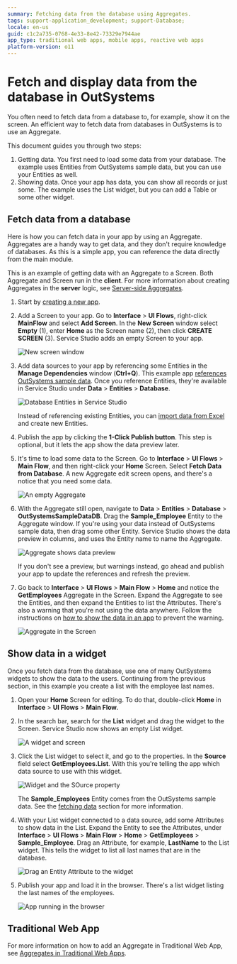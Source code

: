 ```yaml
---
summary: Fetching data from the database using Aggregates.
tags: support-application_development; support-Database;
locale: en-us
guid: c1c2a735-0768-4e33-8e42-73329e7944ae
app_type: traditional web apps, mobile apps, reactive web apps
platform-version: o11
---
```


# Fetch and display data from the database in OutSystems

You often need to fetch data from a database to, for example, show it on the screen. An efficient way to fetch data from databases in OutSystems is to use an Aggregate.

This document guides you through two steps:

1. Getting data. You first need to load some data from your database. The example uses Entities from OutSystems sample data, but you can use your Entities as well. 
1. Showing data. Once your app has data, you can show all records or just some. The example uses the List widget, but you can add a Table or some other widget.


## Fetch data from a database

Here is how you can fetch data in your app by using an Aggregate. Aggregates are a handy way to get data, and they don't require knowledge of databases. As this is a simple app, you can reference the data directly from the main module.

<div class="info" markdown="1">

This is an example of getting data with an Aggregate to a Screen. Both Aggregate and Screen run in the **client**. For more information about creating Aggregates in the **server** logic, see [Server-side Aggregates](../../../ref/lang/auto/Class.Aggregate.final.md#server-side-aggregates).

</div>

1. Start by [creating a new app](../../../getting-started/create-reactive-web.md#new-app).

1. Add a Screen to your app. Go to **Interface** > **UI Flows**, right-click **MainFlow** and select **Add Screen**. In the **New Screen** window select **Empty** (1), enter **Home** as the Screen name (2), then click **CREATE SCREEN** (3). Service Studio adds an empty Screen to your app.

    ![New screen window](images/new-screen-ss.png)
   
1. Add data sources to your app by referencing some Entities in the **Manage Dependencies** window (**Ctrl+Q**). This example app [references OutSystems sample data](../../../develop/ui/screen-templates-create/sample-data.md#referencing-sample-data-in-apps). Once you reference Entities, they're available in Service Studio under **Data** > **Entities** > **Database**.

    ![Database Entities in Service Studio](images/database-entities-ss.png)

    <div class="info" markdown="1">

    Instead of referencing existing Entities, you can [import data from Excel](../excel-bootstrap.md) and create new Entities.

    </div>

1. Publish the app by clicking the **1-Click Publish button**. This step is optional, but it lets the app show the data preview later.  

1. It's time to load some data to the Screen. Go to **Interface** > **UI Flows** > **Main Flow**, and then right-click your **Home** Screen. Select **Fetch Data from Database**. A new Aggregate edit screen opens, and there's a notice that you need some data.

    ![An empty Aggregate](images/fetch-data-aggregate-open-ss.png)

1. With the Aggregate still open, navigate to **Data** > **Entities** > **Database** > **OutSystemsSampleDataDB**. Drag the **Sample_Employee** Entity to the Aggregate window. If you're using your data instead of OutSystems sample data, then drag some other Entity. Service Studio shows the data preview in columns, and uses the Entity name to name the Aggregate.
   
    ![Aggregate shows data preview](images/fetch-data-aggregate-with-entity-ss.png)

    <div class="info" markdown="1">

    If you don't see a preview, but warnings instead, go ahead and publish your app to update the references and refresh the preview.

    </div>

1. Go back to **Interface** > **UI Flows** > **Main Flow** > **Home** and notice the **GetEmployees** Aggregate in the Screen. Expand the Aggregate to see the Entities, and then expand the Entities to list the Attributes. There's also a warning that you're not using the data anywhere. Follow the instructions on [how to show the data in an app](#showing-data) to prevent the warning. 

    ![Aggregate in the Screen](images/fetch-data-aggregate-in-screen-ss.png)


## Show data in a widget

Once you fetch data from the database, use one of many OutSystems widgets to show the data to the users. Continuing from the previous section, in this example you create a list with the employee last names.

1. Open your **Home** Screen for editing. To do that, double-click **Home** in  **Interface** > **UI Flows** > **Main Flow**.

1. In the search bar, search for the **List** widget and drag the widget to the Screen. Service Studio now shows an empty List widget.

    ![A widget and screen](images/fetch-data-new-widget-ss.png)

1. Click the List widget to select it, and go to the properties. In the **Source** field select **GetEmployees.List**. With this you're telling the app which data source to use with this widget.

    ![Widget and the SOurce property](images/fetch-data-widget-with-data-source-ss.png)

    <div class="info" markdown="1">

    The **Sample_Employees** Entity comes from the OutSystems sample data. See the [fetching data](#fetch-data-from-a-database) section for more information.

    </div>

1. With your List widget connected to a data source, add some Attributes to show data in the List. Expand the Entity to see the Attributes, under **Interface** > **UI Flows** > **Main Flow** > **Home** > **GetEmployees** > **Sample_Employee**. Drag an Attribute, for example, **LastName** to the List widget. This tells the widget to list all last names that are in the database.

    ![Drag an Entity Attribute to the widget](images/fetch-data-drag-attribute-ss.png)

1. Publish your app and load it in the browser. There's a list widget listing the last names of the employees.

    ![App running in the browser](images/fetch-data-browser.png)

## Traditional Web App

For more information on how to add an Aggregate in Traditional Web App, see [Aggregates in Traditional Web Apps](../../../ref/lang/auto/Class.Aggregate.final.md#traditional-web-apps).

